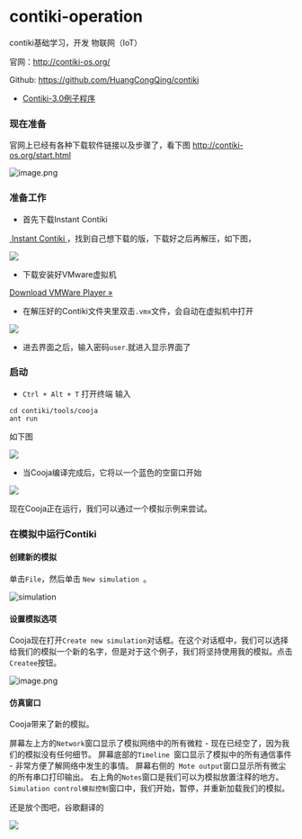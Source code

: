 # contiki-operation
contiki基础学习，开发 物联网（IoT）

官网：http://contiki-os.org/

Github: https://github.com/HuangCongQing/contiki

* [Contiki-3.0例子程序](./contiki-3.0（例子程序）/)


### 现在准备    

官网上已经有各种下载软件链接以及步骤了，看下图
http://contiki-os.org/start.html

![image.png](https://upload-images.jianshu.io/upload_images/4340772-43f2890b4e6f9fd2.png?imageMogr2/auto-orient/strip%7CimageView2/2/w/1240)


### 准备工作

* 首先下载Instant Contiki

[ Instant Contiki ](http://sourceforge.net/projects/contiki/files/Instant%20Contiki/)，找到自己想下载的版，下载好之后再解压，如下图，

![](https://upload-images.jianshu.io/upload_images/4340772-4c75a397b3fa4a0a.png?imageMogr2/auto-orient/strip%7CimageView2/2/w/1240)

* 下载安装好VMware虚拟机

[Download VMWare Player »](http://www.vmware.com/go/downloadplayer/)

* 在解压好的Contiki文件夹里双击`.vmx`文件，会自动在虚拟机中打开

![](https://upload-images.jianshu.io/upload_images/4340772-21a2e87d8bc240ed.png?imageMogr2/auto-orient/strip%7CimageView2/2/w/1240)

* 进去界面之后，输入密码`user`.就进入显示界面了

### 启动

* `Ctrl + Alt + T` 打开终端
输入
```
cd contiki/tools/cooja
ant run
```
如下图

![](https://upload-images.jianshu.io/upload_images/4340772-afce0df3d413c4c3.png?imageMogr2/auto-orient/strip%7CimageView2/2/w/1240)


* 当Cooja编译完成后，它将以一个蓝色的空窗口开始

![](https://upload-images.jianshu.io/upload_images/4340772-4d69b0785a6dc826.png?imageMogr2/auto-orient/strip%7CimageView2/2/w/1240)

现在Cooja正在运行，我们可以通过一个模拟示例来尝试。

### 在模拟中运行Contiki

#### 创建新的模拟

单击`File`，然后单击 `New simulation `。

![simulation](https://upload-images.jianshu.io/upload_images/4340772-da55633fb6932b58.png?imageMogr2/auto-orient/strip%7CimageView2/2/w/1240)

#### 设置模拟选项

Cooja现在打开`Create new simulation`对话框。在这个对话框中，我们可以选择给我们的模拟一个新的名字，但是对于这个例子，我们将坚持使用我的模拟。点击`Createe`按钮。

![image.png](https://upload-images.jianshu.io/upload_images/4340772-1cf86ad27c01f6e6.png?imageMogr2/auto-orient/strip%7CimageView2/2/w/1240)

#### 仿真窗口

Cooja带来了新的模拟。 

屏幕左上方的`Network`窗口显示了模拟网络中的所有微粒 - 现在已经空了，因为我们的模拟没有任何细节。 
屏幕底部的`Timeline `窗口显示了模拟中的所有通信事件 - 非常方便了解网络中发生的事情。
屏幕右侧的` Mote output`窗口显示所有微尘的所有串口打印输出。
右上角的`Notes`窗口是我们可以为模拟放置注释的地方。
`Simulation control模拟控制`窗口中，我们开始，暂停，并重新加载我们的模拟。

还是放个图吧，谷歌翻译的

![](https://upload-images.jianshu.io/upload_images/4340772-e1ab8b353235e5d6.png?imageMogr2/auto-orient/strip%7CimageView2/2/w/1240)



